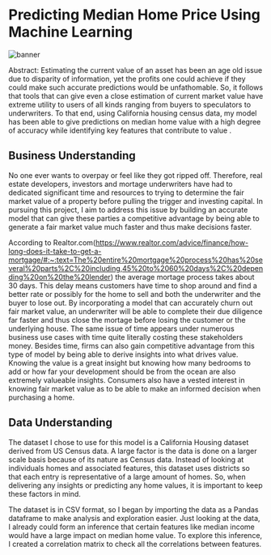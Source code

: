 # Predicting Median Home Price Using Machine Learning
![banner](https://user-images.githubusercontent.com/115111882/230173553-4e2cb1a2-687a-45c1-83f5-2833180c977a.PNG)

Abstract: Estimating the current value of an asset has been an age old issue due to disparity of information, yet the profits one could achieve if they could make such accurate predictions would be unfathomable. So, it follows that tools that can give even a close estimation of current market value have extreme utility to users of all kinds ranging from buyers to speculators to underwriters. To that end, using California housing census data, my model has been able to give predictions on median home value with a high degree of accuracy while identifying key features that contribute to value .
## Business Understanding
No one ever wants to overpay or feel like they got ripped off. Therefore, real estate developers, investors and mortage underwriters have had to dedicated significant time and resources to trying to determine the fair market value of a property before pulling the trigger and investing capital. In pursuing this project, I aim to address this issue by building an accurate model that can give these parties a competitive advantage by being able to generate a fair market value much faster and thus make decisions faster. 

According to Realtor.com(https://www.realtor.com/advice/finance/how-long-does-it-take-to-get-a-mortgage/#:~:text=The%20entire%20mortgage%20process%20has%20several%20parts%2C%20including,45%20to%2060%20days%2C%20depending%20on%20the%20lender) the average mortage process takes about 30 days. This delay means customers have time to shop around and find a better rate or possibly for the home to sell and both the underwriter and the buyer to lose out. By incorporating a model that can accurately churn out fair market value, an underwriter will be able to complete their due diligence far faster and thus close the mortage before losing the customer or the underlying house. The same issue of time appears under numerous business use cases with time quite literally costing these stakeholders money. Besides time, firms can also gain competitive advantage from this type of model by being able to derive insights into what drives value. Knowing the value is a great insight but knowing how many bedrooms to add or how far your development should be from the ocean are also extremely valueable insights. Consumers also have a vested interest in knowing fair market value as to be able to make an informed decision when purchasing a home. 





## Data Understanding 

The dataset I chose to use for this model is a California Housing dataset derived from US Census data. A large factor is the data is done on a larger scale basis because of its nature as Census data. Instead of looking at individuals homes and associated features, this dataset uses districts so that each entry is representative of a large amount of homes. So, when delivering any insights or predicting any home values, it is important to keep these factors in mind. 

The dataset is in CSV format, so I began by importing the data as a Pandas dataframe to make analysis and exploration easier. Just looking at the data, I already could form an inference that certain features like median income would have a large impact on median home value. To explore this inference, I created a correlation matrix to check all the correlations between features. 


